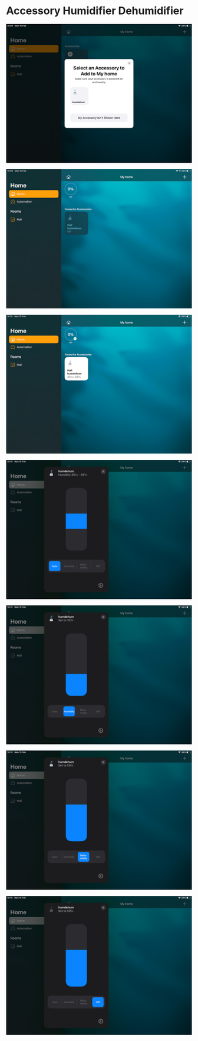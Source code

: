 # Accessory Humidifier Dehumidifier

![](https://github.com/alpr777/homekit/blob/main/gallery/humidifier_dehumidifier_1.png)

![](https://github.com/alpr777/homekit/blob/main/gallery/humidifier_dehumidifier_2.png)

![](https://github.com/alpr777/homekit/blob/main/gallery/humidifier_dehumidifier_3.png)

![](https://github.com/alpr777/homekit/blob/main/gallery/humidifier_dehumidifier_4.png)

![](https://github.com/alpr777/homekit/blob/main/gallery/humidifier_dehumidifier_5.png)

![](https://github.com/alpr777/homekit/blob/main/gallery/humidifier_dehumidifier_6.png)

![](https://github.com/alpr777/homekit/blob/main/gallery/humidifier_dehumidifier_7.png)